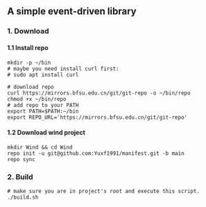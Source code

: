 ## A simple event-driven library

### 1. Download
#### 1.1 Install repo
```shell
mkdir -p ~/bin
# maybe you need install curl first:
# sudo apt install curl

# download repo
curl https://mirrors.bfsu.edu.cn/git/git-repo -o ~/bin/repo
chmod +x ~/bin/repo
# add repo to your PATH
export PATH=$PATH:~/bin
export REPO_URL='https://mirrors.bfsu.edu.cn/git/git-repo'
```

#### 1.2 Download wind project
```shell
mkdir Wind && cd Wind
repo init -u git@github.com:Yuxf1991/manifest.git -b main
repo sync
```

### 2. Build
```shell
# make sure you are in project's root and execute this script.
./build.sh
```
